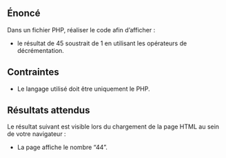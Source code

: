 ## Énoncé

Dans un fichier PHP, réaliser le code afin d’afficher :

- le résultat de 45 soustrait de 1 en utilisant les opérateurs de décrémentation.

## Contraintes

- Le langage utilisé doit être uniquement le PHP.

## Résultats attendus

Le résultat suivant est visible lors du chargement de la page HTML au sein de votre navigateur :

- La page affiche le nombre “44”.